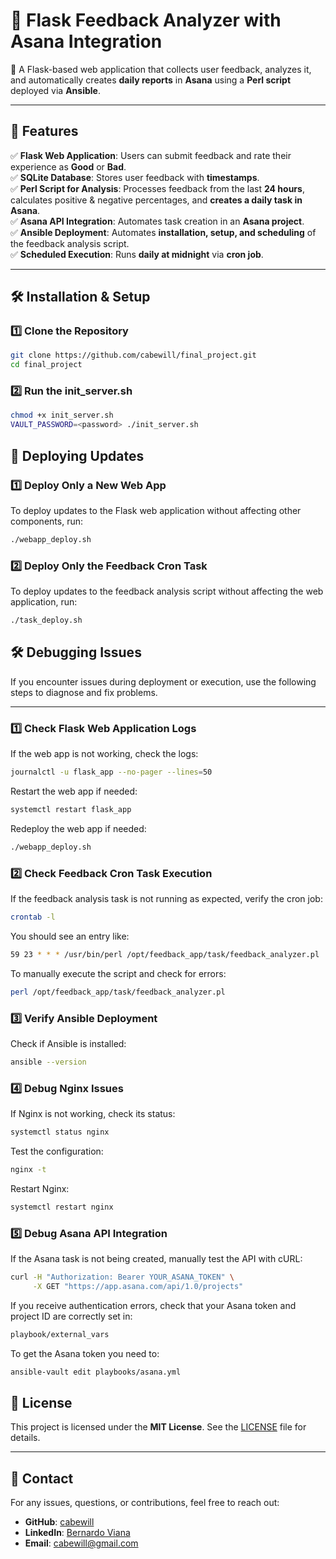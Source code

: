 # 📌 Flask Feedback Analyzer with Asana Integration

🚀 A Flask-based web application that collects user feedback, analyzes it, and automatically creates **daily reports** in **Asana** using a **Perl script** deployed via **Ansible**.

---

## 📖 Features

✅ **Flask Web Application**: Users can submit feedback and rate their experience as **Good** or **Bad**.  
✅ **SQLite Database**: Stores user feedback with **timestamps**.  
✅ **Perl Script for Analysis**: Processes feedback from the last **24 hours**, calculates positive & negative percentages, and **creates a daily task in Asana**.  
✅ **Asana API Integration**: Automates task creation in an **Asana project**.  
✅ **Ansible Deployment**: Automates **installation, setup, and scheduling** of the feedback analysis script.  
✅ **Scheduled Execution**: Runs **daily at midnight** via **cron job**.

---

## 🛠 Installation & Setup

### 1️⃣ Clone the Repository

```bash
git clone https://github.com/cabewill/final_project.git
cd final_project
```

### 2️⃣ Run the init_server.sh

```bash
chmod +x init_server.sh
VAULT_PASSWORD=<password> ./init_server.sh
```

## 🔄 Deploying Updates
### 1️⃣ Deploy Only a New Web App

To deploy updates to the Flask web application without affecting other components, run:
```bash
./webapp_deploy.sh
```

### 2️⃣ Deploy Only the Feedback Cron Task

To deploy updates to the feedback analysis script without affecting the web application, run:
```bash
./task_deploy.sh
```

## 🛠 Debugging Issues

If you encounter issues during deployment or execution, use the following steps to diagnose and fix problems.

---

### **1️⃣ Check Flask Web Application Logs**
If the web app is not working, check the logs:
```bash
journalctl -u flask_app --no-pager --lines=50
```
Restart the web app if needed:
```bash
systemctl restart flask_app
```
Redeploy the web app if needed:
```bash
./webapp_deploy.sh
```

### 2️⃣ Check Feedback Cron Task Execution
If the feedback analysis task is not running as expected, verify the cron job:

```bash
crontab -l
```
You should see an entry like:
```bash
59 23 * * * /usr/bin/perl /opt/feedback_app/task/feedback_analyzer.pl
```
To manually execute the script and check for errors:
```bash
perl /opt/feedback_app/task/feedback_analyzer.pl
```

### 3️⃣ Verify Ansible Deployment
Check if Ansible is installed:
```bash
ansible --version
```

### 4️⃣ Debug Nginx Issues
If Nginx is not working, check its status:
```bash
systemctl status nginx
```
Test the configuration:
```bash
nginx -t
```
Restart Nginx:
```bash
systemctl restart nginx
```

### 5️⃣ Debug Asana API Integration
If the Asana task is not being created, manually test the API with cURL:
```bash
curl -H "Authorization: Bearer YOUR_ASANA_TOKEN" \
     -X GET "https://app.asana.com/api/1.0/projects"
```

If you receive authentication errors, check that your Asana token and project ID are correctly set in:
```bash
playbook/external_vars
```

To get the Asana token you need to:
```bash
ansible-vault edit playbooks/asana.yml
```

## 📜 License

This project is licensed under the **MIT License**. See the [LICENSE](LICENSE) file for details.

---

## 📧 Contact

For any issues, questions, or contributions, feel free to reach out:

- **GitHub**: [cabewill](https://github.com/cabewill)
- **LinkedIn**: [Bernardo Viana](https://www.linkedin.com/in/bernardoviana/)
- **Email**: [cabewill@gmail.com](mailto:cabewill@gmail.com)



